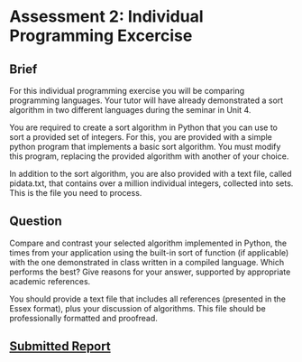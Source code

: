 # Assessment 2: Individual Programming Excercise
## Brief
For this individual programming exercise you will be comparing programming languages. Your tutor will have already demonstrated a sort algorithm in two different languages during the seminar in Unit 4.

You are required to create a sort algorithm in Python that you can use to sort a provided set of integers. For this, you are provided with a simple python program that implements a basic sort algorithm. You must modify this program, replacing the provided algorithm with another of your choice.

In addition to the sort algorithm, you are also provided with a text file, called pidata.txt, that contains over a million individual integers, collected into sets. This is the file you need to process.

## Question
Compare and contrast your selected algorithm implemented in Python, the times from your application using the built-in sort of function (if applicable) with the one demonstrated in class written in a compiled language. Which performs the best? Give reasons for your answer, supported by appropriate academic references. 

You should provide a text file that includes all references (presented in the Essex format), plus your discussion of algorithms. This file should be professionally formatted and proofread.

## [Submitted Report](https://github.com/MCollins87/MSC_EnterpriseIT/blob/313751aaf020768ac133a15a1cf97a64ed06bca0/LEIM_PCOM7E/Assessment2/PythonSorting.pdf)
